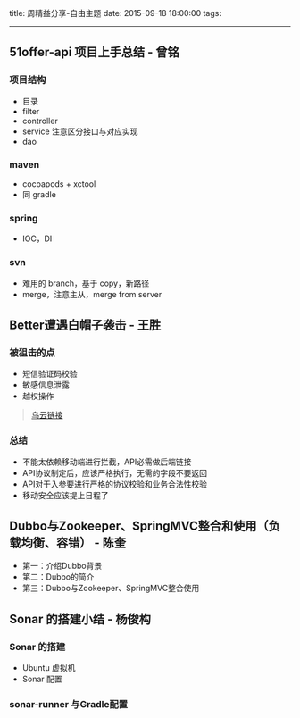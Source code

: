 title: 周精益分享-自由主题
date: 2015-09-18  18:00:00
tags:

---

## 51offer-api 项目上手总结 - 曾铭

### 项目结构

- 目录
- filter
- controller
- service 注意区分接口与对应实现
- dao

### maven

- cocoapods + xctool
- 同 gradle

### spring

- IOC，DI

### svn

- 难用的 branch，基于 copy，新路径
- merge，注意主从，merge from server

## Better遭遇白帽子袭击 - 王胜

### 被狙击的点

- 短信验证码校验
- 敏感信息泄露
- 越权操作

> [乌云链接](http://www.wooyun.org/bugs/wooyun-2010-0139504)

### 总结

- 不能太依赖移动端进行拦截，API必需做后端链接
- API协议制定后，应该严格执行，无需的字段不要返回
- API对于入参要进行严格的协议校验和业务合法性校验
- 移动安全应该提上日程了

## Dubbo与Zookeeper、SpringMVC整合和使用（负载均衡、容错） - 陈奎
 - 第一：介绍Dubbo背景
 - 第二：Dubbo的简介
 - 第三：Dubbo与Zookeeper、SpringMVC整合使用
 
## Sonar 的搭建小结 - 杨俊构

### Sonar 的搭建

- Ubuntu 虚拟机
- Sonar 配置

### sonar-runner 与Gradle配置


